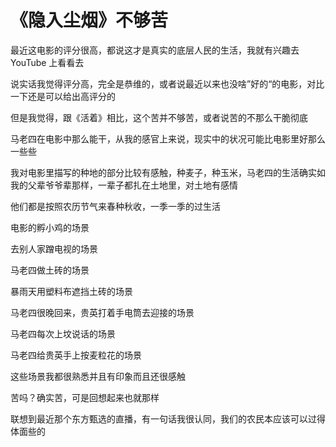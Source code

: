 # 《隐入尘烟》不够苦

最近这电影的评分很高，都说这才是真实的底层人民的生活，我就有兴趣去 YouTube 上看看去

说实话我觉得评分高，完全是恭维的，或者说最近以来也没啥”好的“的电影，对比一下还是可以给出高评分的

但是我觉得，跟《活着》相比，这个苦并不够苦，或者说苦的不那么干脆彻底

马老四在电影中那么能干，从我的感官上来说，现实中的状况可能比电影里好那么一些些

我对电影里描写的种地的部分比较有感触，种麦子，种玉米，马老四的生活确实如我的父辈爷爷辈那样，一辈子都扎在土地里，对土地有感情

他们都是按照农历节气来春种秋收，一季一季的过生活

电影的孵小鸡的场景

去别人家蹭电视的场景

马老四做土砖的场景

暴雨天用塑料布遮挡土砖的场景

马老四很晚回来，贵英打着手电筒去迎接的场景

马老四每次上坟说话的场景

马老四给贵英手上按麦粒花的场景

这些场景我都很熟悉并且有印象而且还很感触

苦吗？确实苦，可是回想起来也就那样

联想到最近那个东方甄选的直播，有一句话我很认同，我们的农民本应该可以过得体面些的
